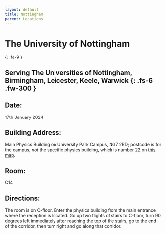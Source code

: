```yaml
---
layout: default
title: Nottingham
parent: Locations
---
```


# The University of Nottingham
{: .fs-9 }

Serving The Universities of Nottingham, Birmingham, Leicester, Keele, Warwick
{: .fs-6 .fw-300 }
---

## Date:
17th January 2024

## Building Address:
Main Physics Building on University Park Campus, NG7 2RD; postcode is for the campus, _not_ the specific physics building, which is number 22 on [this map](https://www.nottingham.ac.uk/sharedresources/documents/mapuniversitypark.pdf). 

## Room:
C14

## Directions:
The room is on C-floor. Enter the physics building from the main entrance where the reception is located. Go up two flights of stairs to C-floor, turn 90 degrees left immediately after reaching the top of the stairs, go to the end of the corridor, then turn right and go along that corridor.